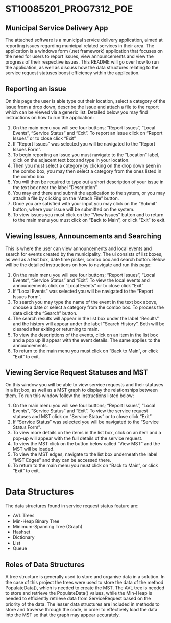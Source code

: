 # ST10085201_PROG7312_POE
## Municipal Service Delivery App
The attached software is a municipal service delivery application, aimed at reporting issues regarding municipal related services in their area. The application is a windows form (.net framework) application that focuses on the need for users to report issues, view announcements and view the progress of their respective issues.  This README will go over how to run the application, as well as discuss how the data structures relating to the service request statuses  boost efficiency within the application.

## Reporting an issue 
On this page the user is able type out their location, select a category of the issue from a drop down, describe the issue and attach a file to the report which can be viewed via a generic list. Detailed below you may find instructions on how to run the application: 
1. On the main menu you will see four buttons; “Report Issues”, “Local Events”, “Service Status” and “Exit”. To report an issue click on “Report Issues” or to close click “Exit” 
2. If “Report Issues” was selected you will be navigated to the “Report Issues Form”. 
3. To begin reporting an issue you must navigate to the “Location” label, click on the adjacent text box and type in your location. 
4. Then you must select a category by clicking on the drop down seen in the combo box, you may then select a category from the ones listed in the combo box. 
5. You will then be required to type out a short description of your issue in the text box near the label “Description”. 
6. You may end there and submit the application to the system, or you may attach a file by clicking on the “Attach File” button. 
7. Once you are satisfied with your input you may click on the “Submit” button, where your issue will be submitted on the system. 
8. To view issues you must click on the “View Issues” button and to return to the main menu you must click on “Back to Main”, or click “Exit” to exit.

## Viewing Issues, Announcements and Searching
This is where the user can view announcements and local events and search for events created by the municipality. The ui consists of list boxes, as well as a text box, date time picker, combo box and search button. Below will be the detailed instructions on how to navigate and run this page:
1. On the main menu you will see four buttons; “Report Issues”, “Local Events”, “Service Status” and “Exit”. To view the local events and announcements click on “Local Events” or to close click “Exit” 
2. If “Local Events” was selected you will be navigated to the “Report Issues Form”. 
3. To search you may type the name of the event in the text box above, choose a date or select a category from the combo box. To process the data click the “Search” button.
4. The search results will appear in the list box under the label “Results” and the history will appear under the label “Search History”. Both will be cleared after exiting or returning to main.
5. To view the descriptions of the events, click on an item in the list box and a pop up ill appear with the event details. The same applies to the announcements.
6. To return to the main menu you must click on “Back to Main”, or click “Exit” to exit.

## Viewing Service Request Statuses and MST
On this window you will be able to view service requests and their statuses in a list box, as well as a MST graph to display the relationships between them. To run this window follow the instructions listed below:
1. On the main menu you will see four buttons; “Report Issues”, “Local Events”, “Service Status” and “Exit”. To view the service request statuses and MST click on “Service Status” or to close click “Exit” 
2. If “Service Status” was selected you will be navigated to the “Service Status Form”. 
3. To view more details on the items in the list box, click on an item and a pop-up will appear with the full details of the service request. 
4. To view the MST click on the button below called “View MST” and the MST will be loaded.
5. To view the MST edges, navigate to the list box underneath the label “MST Edges” and they can be accessed there.
6. To return to the main menu you must click on “Back to Main”, or click “Exit” to exit.

# Data Structures
The data structures found in service request status feature are:
- AVL Trees
- Min-Heap Binary Tree
- Minimum-Spanning Tree (Graph)
- Hashset
- Dictionary
- List
- Queue

## Roles of Data Structures
A tree structure is generally used to store and organise data in a solution. In the case of this project the trees were used to store the data of the method PopulateData(), which is needed to create the MST. The AVL tree is needed to store and retrieve the PopulateData() values, while the Min-Heap is needed to efficiently retrieve data from ServiceRequest based on the priority of the data. The lesser data structures are included in methods to store and traverse through the code, in order to effectively load the data into the MST so that the graph may appear accurately.
